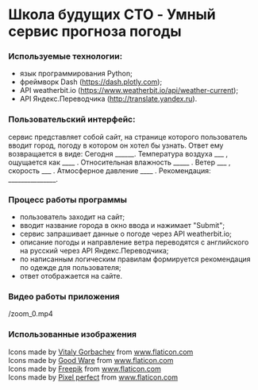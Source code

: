 # Школа будущих CTO - Умный сервис прогноза погоды

### Используемые технологии:
  - язык программирования Python;
  - фреймворк Dash (https://dash.plotly.com);
  - API weatherbit.io (https://www.weatherbit.io/api/weather-current);
  - API Яндекс.Переводчика (http://translate.yandex.ru).
### Пользовательский интерфейс:
  сервис представляет собой сайт, на странице которого пользователь вводит город, погоду в котором он хотел бы узнать. Ответ ему возвращается в виде: Сегодня ______. Температура воздуха ___ , ощущается как ____ . Относительная влажность _____ . Ветер ___ , скорость ___ . Атмосферное давление ____ . Рекомендация: _______________.


### Процесс работы программы
 - пользователь заходит на сайт;
 - вводит название города в окно ввода и нажимает "Submit";
 - сервис запрашивает данные о погоде через API weatherbit.io;
 - описание погоды и направление ветра переводятся с английского на русский через API Яндекс.Переводчика;
 - по написанным логическим правилам формируется рекомендация по одежде для пользователя;
 - ответ отображается на сайте.
 
### Видео работы приложения
  /zoom_0.mp4
  
### Использованные изображения
<div>Icons made by <a href="https://www.flaticon.com/authors/vitaly-gorbachev" title="Vitaly Gorbachev">Vitaly Gorbachev</a> from <a href="https://www.flaticon.com/" title="Flaticon">www.flaticon.com</a></div>

<div>Icons made by <a href="https://www.flaticon.com/authors/good-ware" title="Good Ware">Good Ware</a> from <a href="https://www.flaticon.com/" title="Flaticon">www.flaticon.com</a></div>

<div>Icons made by <a href="https://www.flaticon.com/authors/freepik" title="Freepik">Freepik</a> from <a href="https://www.flaticon.com/" title="Flaticon">www.flaticon.com</a></div>

<div>Icons made by <a href="https://www.flaticon.com/authors/pixel-perfect" title="Pixel perfect">Pixel perfect</a> from <a href="https://www.flaticon.com/" title="Flaticon">www.flaticon.com</a></div>
 
